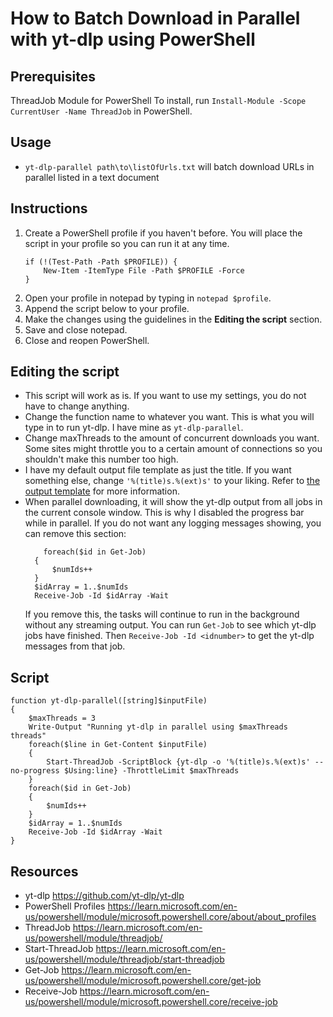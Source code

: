 # How to Batch Download in Parallel with yt-dlp using PowerShell

## Prerequisites
ThreadJob Module for PowerShell
To install, run `Install-Module -Scope CurrentUser -Name ThreadJob` in PowerShell.

## Usage
- `yt-dlp-parallel path\to\listOfUrls.txt` will batch download URLs in parallel listed in a text document

## Instructions
1. Create a PowerShell profile if you haven't before. You will place the script in your profile so you can run it at any time.
   ```
   if (!(Test-Path -Path $PROFILE)) {
       New-Item -ItemType File -Path $PROFILE -Force
   }
   ```
2. Open your profile in notepad by typing in `notepad $profile`.
3. Append the script below to your profile.
4. Make the changes using the guidelines in the **Editing the script** section.
5. Save and close notepad.
6. Close and reopen PowerShell.

## Editing the script
- This script will work as is. If you want to use my settings, you do not have to change anything.
- Change the function name to whatever you want. This is what you will type in to run yt-dlp. I have mine as `yt-dlp-parallel`.
- Change maxThreads to the amount of concurrent downloads you want. Some sites might throttle you to a certain amount of connections so you shouldn't make this number too high.
- I have my default output file template as just the title. If you want something else, change `'%(title)s.%(ext)s'` to your liking. Refer to [the output template](https://github.com/yt-dlp/yt-dlp?tab=readme-ov-file#output-template) for more information.
- When parallel downloading, it will show the yt-dlp output from all jobs in the current console window. This is why I disabled the progress bar while in parallel. If you do not want any logging messages showing, you can remove this section:
  ```
      foreach($id in Get-Job)
    {
        $numIds++
    }
    $idArray = 1..$numIds
    Receive-Job -Id $idArray -Wait
  ```
  If you remove this, the tasks will continue to run in the background without any streaming output. You can run `Get-Job` to see which yt-dlp jobs have finished. Then `Receive-Job -Id <idnumber>` to get the yt-dlp messages from that job.

## Script
```
function yt-dlp-parallel([string]$inputFile)
{
    $maxThreads = 3
    Write-Output "Running yt-dlp in parallel using $maxThreads threads"
    foreach($line in Get-Content $inputFile)
    {
        Start-ThreadJob -ScriptBlock {yt-dlp -o '%(title)s.%(ext)s' --no-progress $Using:line} -ThrottleLimit $maxThreads
    }
    foreach($id in Get-Job)
    {
        $numIds++
    }
    $idArray = 1..$numIds
    Receive-Job -Id $idArray -Wait
}
```

## Resources
- yt-dlp https://github.com/yt-dlp/yt-dlp
- PowerShell Profiles https://learn.microsoft.com/en-us/powershell/module/microsoft.powershell.core/about/about_profiles
- ThreadJob https://learn.microsoft.com/en-us/powershell/module/threadjob/
- Start-ThreadJob https://learn.microsoft.com/en-us/powershell/module/threadjob/start-threadjob
- Get-Job https://learn.microsoft.com/en-us/powershell/module/microsoft.powershell.core/get-job
- Receive-Job https://learn.microsoft.com/en-us/powershell/module/microsoft.powershell.core/receive-job
